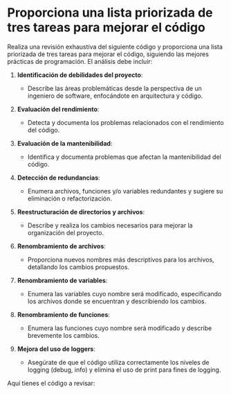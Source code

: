 # Proporciona una lista priorizada de tres tareas para mejorar el código

Realiza una revisión exhaustiva del siguiente código y proporciona una lista priorizada de tres tareas para mejorar el código, siguiendo las mejores prácticas de programación. El análisis debe incluir:

1. **Identificación de debilidades del proyecto**:
   - Describe las áreas problemáticas desde la perspectiva de un ingeniero de software, enfocándote en arquitectura y código.

2. **Evaluación del rendimiento**:
   - Detecta y documenta los problemas relacionados con el rendimiento del código.

3. **Evaluación de la mantenibilidad**:
   - Identifica y documenta problemas que afectan la mantenibilidad del código.

4. **Detección de redundancias**:
   - Enumera archivos, funciones y/o variables redundantes y sugiere su eliminación o refactorización.

5. **Reestructuración de directorios y archivos**:
   - Describe y realiza los cambios necesarios para mejorar la organización del proyecto.

6. **Renombramiento de archivos**:
   - Proporciona nuevos nombres más descriptivos para los archivos, detallando los cambios propuestos.

7. **Renombramiento de variables**:
   - Enumera las variables cuyo nombre será modificado, especificando los archivos donde se encuentran y describiendo los cambios.

8. **Renombramiento de funciones**:
   - Enumera las funciones cuyo nombre será modificado y describe brevemente los cambios.

9. **Mejora del uso de loggers**:
   - Asegúrate de que el código utiliza correctamente los niveles de logging (debug, info) y elimina el uso de print para fines de logging.

Aquí tienes el código a revisar:
